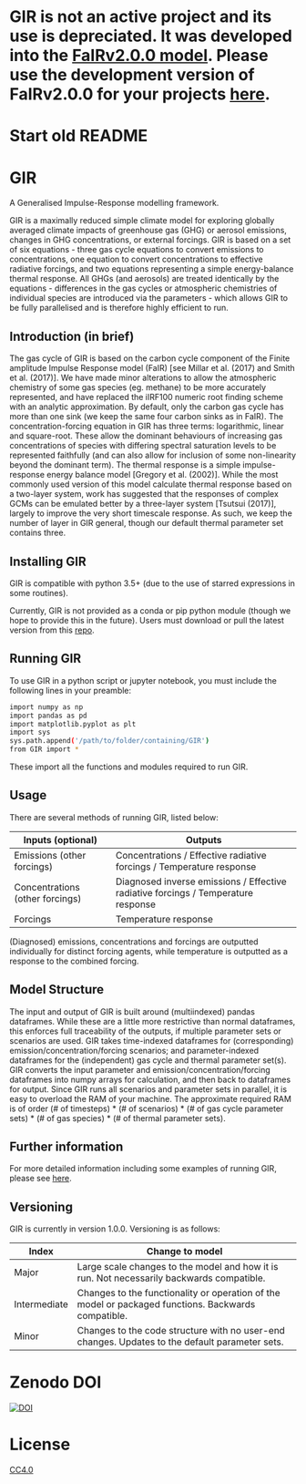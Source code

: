 # GIR is not an active project and its use is depreciated. It was developed into the [FaIRv2.0.0 model](https://gmd.copernicus.org/articles/14/3007/2021/). Please use the development version of FaIRv2.0.0 for your projects [here](https://github.com/njleach/FAIR/tree/v2.0.0-alpha).

# Start old README

# GIR
A Generalised Impulse-Response modelling framework.

GIR is a maximally reduced simple climate model for exploring globally averaged climate impacts of greenhouse gas (GHG) or aerosol emissions, changes in GHG concentrations, or external forcings. GIR is based on a set of six equations - three gas cycle equations to convert emissions to concentrations, one equation to convert concentrations to effective radiative forcings, and two equations representing a simple energy-balance thermal response. All GHGs (and aerosols) are treated identically by the equations - differences in the gas cycles or atmospheric chemistries of individual species are introduced via the parameters - which allows GIR to be fully parallelised and is therefore highly efficient to run.
## Introduction (in brief)
The gas cycle of GIR is based on the carbon cycle component of the Finite amplitude Impulse Response model (FaIR) [see Millar et al. (2017) and Smith et al. (2017)]. We have made minor alterations to allow the atmospheric chemistry of some gas species (eg. methane) to be more accurately represented, and have replaced the iIRF100 numeric root finding scheme with an analytic approximation. By default, only the carbon gas cycle has more than one sink (we keep the same four carbon sinks as in FaIR).
The concentration-forcing equation in GIR has three terms: logarithmic, linear and square-root. These allow the dominant behaviours of increasing gas concentrations of species with differing spectral saturation levels to be represented faithfully (and can also allow for inclusion of some non-linearity beyond the dominant term).
The thermal response is a simple impulse-response energy balance model [Gregory et al. (2002)]. While the most commonly used version of this model calculate thermal response based on a two-layer system, work has suggested that the responses of complex GCMs can be emulated better by a three-layer system [Tsutsui (2017)], largely to improve the very short timescale response. As such, we keep the number of layer in GIR general, though our default thermal parameter set contains three.
## Installing GIR
GIR is compatible with python 3.5+ (due to the use of starred expressions in some routines).

Currently, GIR is not provided as a conda or pip python module (though we hope to provide this in the future). Users must download or pull the latest version from this [repo](https://github.com/njleach/GIR).
## Running GIR
To use GIR in a python script or jupyter notebook, you must include the following lines in your preamble:
```bash
import numpy as np
import pandas as pd
import matplotlib.pyplot as plt
import sys
sys.path.append('/path/to/folder/containing/GIR')
from GIR import *
```
These import all the functions and modules required to run GIR.
## Usage
There are several methods of running GIR, listed below:

| Inputs (optional)  | Outputs |
| ------------- | ------------- |
| Emissions (other forcings)  | Concentrations / Effective radiative forcings / Temperature response  |
| Concentrations (other forcings)  | Diagnosed inverse emissions / Effective radiative forcings / Temperature response  |
| Forcings  | Temperature response  |

(Diagnosed) emissions, concentrations and forcings are outputted individually for distinct forcing agents, while temperature is outputted as a response to the combined forcing.
## Model Structure
The input and output of GIR is built around (multiindexed) pandas dataframes. While these are a little more restrictive than normal dataframes, this enforces full traceability of the outputs, if multiple parameter sets or scenarios are used.
GIR takes time-indexed dataframes for (corresponding) emission/concentration/forcing scenarios; and parameter-indexed dataframes for the (independent) gas cycle and thermal parameter set(s).
GIR converts the input parameter and emission/concentration/forcing dataframes into numpy arrays for calculation, and then back to dataframes for output.
Since GIR runs all scenarios and parameter sets in parallel, it is easy to overload the RAM of your machine. The approximate required RAM is of order (# of timesteps) * (# of scenarios) * (# of gas cycle parameter sets) * (# of gas species) * (# of thermal parameter sets).
## Further information
For more detailed information including some examples of running GIR, please see [here](https://github.com/njleach/GIR/blob/master/GIR/GIR_example_notebook.ipynb).
## Versioning
GIR is currently in version 1.0.0. Versioning is as follows:

| Index  | Change to model | 
| ------------- | ------------- |
| Major | Large scale changes to the model and how it is run. Not necessarily backwards compatible. |
| Intermediate | Changes to the functionality or operation of the model or packaged functions. Backwards compatible.  |
| Minor | Changes to the code structure with no user-end changes. Updates to the default parameter sets. |

# Zenodo DOI

[![DOI](https://zenodo.org/badge/231077183.svg)](https://zenodo.org/badge/latestdoi/231077183)

# License
[CC4.0](https://creativecommons.org/licenses/by/4.0/)
